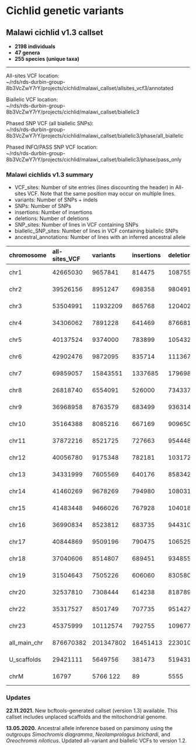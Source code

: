 Cichlid genetic variants
========================

## Malawi cichlid v1.3 callset
* **2198 individuals** 
* **47 genera** 
* **255 species (unique taxa)** 
___________________________

All-sites VCF location:<br/>
~/rds/rds-durbin-group-8b3VcZwY7rY/projects/cichlid/malawi_callset/allsites_vcf3/annotated

Biallelic VCF location:<br/>
~/rds/rds-durbin-group-8b3VcZwY7rY/projects/cichlid/malawi_callset/biallelic3

Phased SNP VCF (all biallelic SNPs):<br/>
~/rds/rds-durbin-group-8b3VcZwY7rY/projects/cichlid/malawi_callset/biallelic3/phase/all_biallelic

Phased INFO/PASS SNP VCF location:<br/>
~/rds/rds-durbin-group-8b3VcZwY7rY/projects/cichlid/malawi_callset/biallelic3/phase/pass_only

### Malawi cichlids v1.3 summary

* VCF_sites: Number of site entries (lines discounting the header) in All-sites VCF. Note that the same position may occur on multiple lines.
* variants: Number of SNPs + indels
* SNPs: Number of SNPs
* insertions: Number of insertions
* deletions: Number of deletions
* SNP_sites: Number of lines in VCF containing SNPs
* biallelic_SNP_sites: Number of lines in VCF containing biallelic SNPs
* ancestral_annotations: Number of lines with an inferred ancestral allele

| chromosome | all-sites_VCF | variants  | insertions | deletions | SNPs      | SNP_sites | biallelic_SNPs | deletion_SNPs | bi_deletion_SNPs | biallelic_VCF | ancestral_annotations | QC_pass           |
|:-----------|:--------------|:----------|:-----------|:----------|:----------|:----------|:---------------|:--------------|:-----------------|:--------------|:----------------------|:------------------|
chr1         | 42665030      | 9657841   | 814475     | 1087556   | 7755810   | 7199772   | 6661102        | 1276517       | 1152008          | 5508718       | 35085948 (82.2%)      | 34447433 (80.7%)  |
chr2         | 39526156      | 8951247   | 698358     | 980491    | 7272398   | 6741746   | 6227568        | 1181295       | 1064937          | 5162263       | 31383743 (79.4%)      | 29930724 (75.7%)  |
chr3         | 53504991      | 11932209  | 865768     | 1204022   | 9862419   | 9086864   | 8337698        | 1474662       | 1320029          | 7015781       | 34485129 (64.5%)      | 27056333 (50.6%)  |
chr4         | 34306062      | 7891228   | 641469     | 876681    | 6373078   | 5896862   | 5435956        | 1040949       | 935693           | 4499767       | 27273014 (79.5%)      | 25101311 (73.2%)  |
chr5         | 40137524      | 9374000   | 783899     | 1054328   | 7535773   | 6981064   | 6444073        | 1267460       | 1141049          | 5302706       | 33063765 (82.4%)      | 32076363 (79.9%)  |
chr6         | 42902476      | 9872095   | 835714     | 1113675   | 7922706   | 7340156   | 6776061        | 1320879       | 1190071          | 5585504       | 34641840 (80.7%)      | 32792210 (76.4%)  |
chr7         | 69859057      | 15843551  | 1337685    | 1796985   | 12708881  | 11788621  | 10897972       | 2095724       | 1888453          | 9008537       | 56727768 (81.2%)      | 54641431 (78.2%)  |
chr8         | 26818740      | 6554091   | 526000     | 734337    | 5293754   | 4884841   | 4489320        | 928647        | 832972           | 3656197       | 22459177 (83.7%)      | 21628032 (80.6%)  |
chr9         | 36968958      | 8763579   | 683499     | 936314    | 7143766   | 6591082   | 6056560        | 1193244       | 1069788          | 4986130       | 27647342 (74.8%)      | 25548766 (69.1%)  |
chr10        | 35164388      | 8085216   | 667169     | 909650    | 6508397   | 6027053   | 5561137        | 1099998       | 989808           | 4570908       | 28620600 (81.4%)      | 27233436 (77.4%)  |
chr11        | 37872216      | 8521725   | 727663     | 954448    | 6839614   | 6350853   | 5877439        | 1102096       | 995037           | 4882037       | 31603157 (83.4%)      | 30089945 (79.5%)  |
chr12        | 40056780      | 9175348   | 782181     | 1031723   | 7361444   | 6815639   | 6287159        | 1213492       | 1090474          | 5196285       | 33109659 (82.7%)      | 31331385 (78.2%)  |
chr13        | 34331999      | 7605569   | 640176     | 858342    | 6107051   | 5679892   | 5265806        | 980464        | 886540           | 4379063       | 28810941 (83.9%)      | 27596750 (80.4%)  |
chr14        | 41460269      | 9678269   | 794980     | 1080314   | 7802975   | 7226647   | 6668634        | 1306986       | 1177106          | 5491258       | 33542710 (80.9%)      | 32475908 (78.3%)  |
chr15        | 41483448      | 9466026   | 767928     | 1040182   | 7657916   | 7101722   | 6562680        | 1255801       | 1133216          | 5429039       | 33585637 (81.0%)      | 32747719 (78.9%)  |
chr16        | 36990834      | 8523812   | 683735     | 944310    | 6895767   | 6384354   | 5889245        | 1154066       | 1038891          | 4849963       | 29820666 (80.6%)      | 28140258 (76.1%)  |
chr17        | 40844869      | 9509196   | 790475     | 1065255   | 7653466   | 7089503   | 6543522        | 1291396       | 1163555          | 5379708       | 33351569 (81.7%)      | 32297540 (79.1%)  |
chr18        | 37040606      | 8514807   | 689451     | 934855    | 6890501   | 6377321   | 5880972        | 1114153       | 1002056          | 4878380       | 29742506 (80.3%)      | 28106975 (75.9%)  |
chr19        | 31504643      | 7505226   | 606060     | 830580    | 6068586   | 5603100   | 5152963        | 1020938       | 916595           | 4236048       | 25755851 (81.8%)      | 24193841 (76.8%)  |
chr20        | 32537810      | 7308444   | 614238     | 818789    | 5875417   | 5447570   | 5033913        | 969006        | 872105           | 4161355       | 26164251 (80.4%)      | 24941362 (76.7%)  |
chr22        | 35317527      | 8501749   | 707735     | 951427    | 6842587   | 6307831   | 5791610        | 1178643       | 1054610          | 4735743       | 27880119 (78.9%)      | 26337572 (74.6%)  |
chr23        | 45375999      | 10112574  | 792755     | 1096778   | 8223041   | 7624547   | 7045510        | 1311479       | 1181745          | 5863276       | 35441094 (78.1%)      | 33272875 (73.3%)  |
all_main_chr | 876670382     | 201347802 | 16451413   | 22301042  | 162595347 | 150547040 | 138886900      | 26777895      | 24096738         | 114778666     | 700196486 (79.9%)     | 661988169 (75.5%) |
U_scaffolds  | 29421111      | 5649756   | 381473     | 519431    | 4748852   | 4347073   | 3961264        | 63695         | 56870            | 3901640       | 10757890 (36.6%)      | 2960951 (10.1%)   |
chrM         | 16797         | 5766      122          | 89        | 5555      | 4856      | 4219           | 73            | 49               | 4169          | 16380 (97.5%)         | 14532 (86.5%)     |

### Updates

**22.11.2021.**
New bcftools-generated callset (version 1.3) available. This callset includes unplaced scaffolds and the mitochondrial genome.

**13.05.2020.**
Ancestral allele inference based on parsimony using the outgroups *Simochromis diagramma*, *Neolamprologus brichardi*, and *Oreochromis niloticus*. Updated all-variant and biallelic VCFs to version 1.2.
